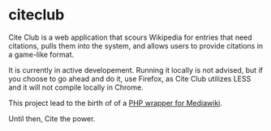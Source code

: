 citeclub
========

Cite Club is a web application that scours Wikipedia for entries that need citations, pulls them into the system, and allows users to provide citations in a game-like format.

It is currently in active developement. Running it locally is not advised, but if you choose to go ahead and do it, use Firefox, as Cite Club utilizes LESS and it will not compile locally in Chrome.

This project lead to the birth of of a [PHP wrapper for Mediawiki](https://github.com/pcaisse/mediawiki).

Until then,
Cite the power.
